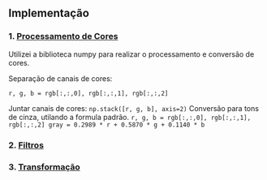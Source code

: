 ## Implementação

### 1. [Processamento de Cores](cores/script.py)
Utilizei a biblioteca numpy para realizar o processamento e conversão de cores.

   Separação de canais de cores:
   ```
   r, g, b = rgb[:,:,0], rgb[:,:,1], rgb[:,:,2]
   ```
   Juntar canais de cores:
    ```
    np.stack([r, g, b], axis=2)
    ``` 
    Conversão para tons de cinza, utilando a formula padrão.
    ```r, g, b = rgb[:,:,0], rgb[:,:,1], rgb[:,:,2] gray = 0.2989 * r + 0.5870 * g + 0.1140 * b
    ``` 
    

### 2. [Filtros](filtros/script.py)


### 3. [Transformação](transformacao/script.py)


